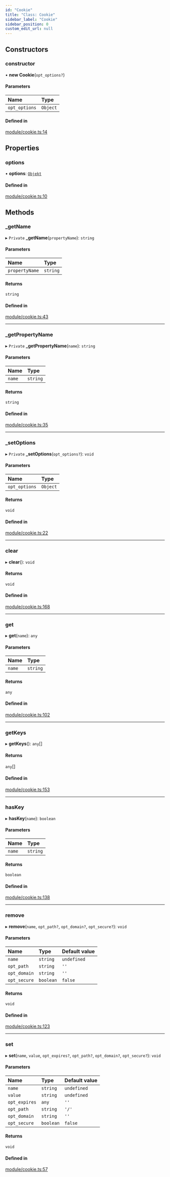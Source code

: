 ```yaml
---
id: "Cookie"
title: "Class: Cookie"
sidebar_label: "Cookie"
sidebar_position: 0
custom_edit_url: null
---
```


## Constructors

### constructor

• **new Cookie**(`opt_options?`)

#### Parameters

| Name | Type |
| :------ | :------ |
| `opt_options` | `Object` |

#### Defined in

[module/cookie.ts:14](https://bitbucket.org/siposdani87/sui-js/src/412afc3/src/module/cookie.ts#lines-14)

## Properties

### options

• **options**: [`Objekt`](Objekt.md)

#### Defined in

[module/cookie.ts:10](https://bitbucket.org/siposdani87/sui-js/src/412afc3/src/module/cookie.ts#lines-10)

## Methods

### \_getName

▸ `Private` **_getName**(`propertyName`): `string`

#### Parameters

| Name | Type |
| :------ | :------ |
| `propertyName` | `string` |

#### Returns

`string`

#### Defined in

[module/cookie.ts:43](https://bitbucket.org/siposdani87/sui-js/src/412afc3/src/module/cookie.ts#lines-43)

___

### \_getPropertyName

▸ `Private` **_getPropertyName**(`name`): `string`

#### Parameters

| Name | Type |
| :------ | :------ |
| `name` | `string` |

#### Returns

`string`

#### Defined in

[module/cookie.ts:35](https://bitbucket.org/siposdani87/sui-js/src/412afc3/src/module/cookie.ts#lines-35)

___

### \_setOptions

▸ `Private` **_setOptions**(`opt_options?`): `void`

#### Parameters

| Name | Type |
| :------ | :------ |
| `opt_options` | `Object` |

#### Returns

`void`

#### Defined in

[module/cookie.ts:22](https://bitbucket.org/siposdani87/sui-js/src/412afc3/src/module/cookie.ts#lines-22)

___

### clear

▸ **clear**(): `void`

#### Returns

`void`

#### Defined in

[module/cookie.ts:168](https://bitbucket.org/siposdani87/sui-js/src/412afc3/src/module/cookie.ts#lines-168)

___

### get

▸ **get**(`name`): `any`

#### Parameters

| Name | Type |
| :------ | :------ |
| `name` | `string` |

#### Returns

`any`

#### Defined in

[module/cookie.ts:102](https://bitbucket.org/siposdani87/sui-js/src/412afc3/src/module/cookie.ts#lines-102)

___

### getKeys

▸ **getKeys**(): `any`[]

#### Returns

`any`[]

#### Defined in

[module/cookie.ts:153](https://bitbucket.org/siposdani87/sui-js/src/412afc3/src/module/cookie.ts#lines-153)

___

### hasKey

▸ **hasKey**(`name`): `boolean`

#### Parameters

| Name | Type |
| :------ | :------ |
| `name` | `string` |

#### Returns

`boolean`

#### Defined in

[module/cookie.ts:138](https://bitbucket.org/siposdani87/sui-js/src/412afc3/src/module/cookie.ts#lines-138)

___

### remove

▸ **remove**(`name`, `opt_path?`, `opt_domain?`, `opt_secure?`): `void`

#### Parameters

| Name | Type | Default value |
| :------ | :------ | :------ |
| `name` | `string` | `undefined` |
| `opt_path` | `string` | `''` |
| `opt_domain` | `string` | `''` |
| `opt_secure` | `boolean` | `false` |

#### Returns

`void`

#### Defined in

[module/cookie.ts:123](https://bitbucket.org/siposdani87/sui-js/src/412afc3/src/module/cookie.ts#lines-123)

___

### set

▸ **set**(`name`, `value`, `opt_expires?`, `opt_path?`, `opt_domain?`, `opt_secure?`): `void`

#### Parameters

| Name | Type | Default value |
| :------ | :------ | :------ |
| `name` | `string` | `undefined` |
| `value` | `string` | `undefined` |
| `opt_expires` | `any` | `''` |
| `opt_path` | `string` | `'/'` |
| `opt_domain` | `string` | `''` |
| `opt_secure` | `boolean` | `false` |

#### Returns

`void`

#### Defined in

[module/cookie.ts:57](https://bitbucket.org/siposdani87/sui-js/src/412afc3/src/module/cookie.ts#lines-57)
